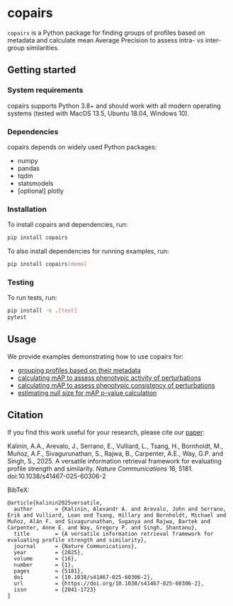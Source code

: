  # copairs

`copairs` is a Python package for finding groups of profiles based on metadata and calculate mean Average Precision to assess intra- vs inter-group similarities.

## Getting started

### System requirements
copairs supports Python 3.8+ and should work with all modern operating systems (tested with MacOS 13.5, Ubuntu 18.04, Windows 10).

### Dependencies
copairs depends on widely used Python packages:
* numpy
* pandas
* tqdm
* statsmodels
* [optional] plotly

### Installation

To install copairs and dependencies, run:
```bash
pip install copairs
```

To also install dependencies for running examples, run:
```bash
pip install copairs[demo]
```

### Testing

To run tests, run:
```bash
pip install -e .[test]
pytest
```

## Usage

We provide examples demonstrating how to use copairs for:
- [grouping profiles based on their metadata](./examples/finding_pairs.ipynb)
- [calculating mAP to assess phenotypic activity of perturbations](./examples/phenotypic_activity.ipynb)
- [calculating mAP to assess phenotypic consistency of perturbations](./examples/phenotypic_consistency.ipynb)
- [estimating null size for mAP p-value calculation](./examples/null_size.ipynb)

## Citation
If you find this work useful for your research, please cite our [paper](https://doi.org/10.1038/s41467-025-60306-2):

Kalinin, A.A., Arevalo, J., Serrano, E., Vulliard, L., Tsang, H., Bornholdt, M., Muñoz, A.F., Sivagurunathan, S., Rajwa, B., Carpenter, A.E., Way, G.P. and Singh, S., 2025. A versatile information retrieval framework for evaluating profile strength and similarity. _Nature Communications_ 16, 5181. doi:10.1038/s41467-025-60306-2

BibTeX:
```
@article{kalinin2025versatile,
  author       = {Kalinin, Alexandr A. and Arevalo, John and Serrano, Erik and Vulliard, Loan and Tsang, Hillary and Bornholdt, Michael and Muñoz, Alán F. and Sivagurunathan, Suganya and Rajwa, Bartek and Carpenter, Anne E. and Way, Gregory P. and Singh, Shantanu},
  title        = {A versatile information retrieval framework for evaluating profile strength and similarity},
  journal      = {Nature Communications},
  year         = {2025},
  volume       = {16},
  number       = {1},
  pages        = {5181},
  doi          = {10.1038/s41467-025-60306-2},
  url          = {https://doi.org/10.1038/s41467-025-60306-2},
  issn         = {2041-1723}
}
```
